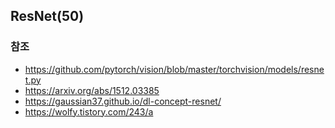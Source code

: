 ## ResNet(50)


### 참조
- <a> https://github.com/pytorch/vision/blob/master/torchvision/models/resnet.py</a>
- <a> https://arxiv.org/abs/1512.03385</a>
- <a> https://gaussian37.github.io/dl-concept-resnet/</a>
- <a> <https://wolfy.tistory.com/243/a>

